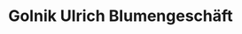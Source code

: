 ---
title: "Golnik Ulrich Blumengeschäft"
url: /spremberg/golnik-ulrich-blumengeschaeft/
shop: Blumen
---
